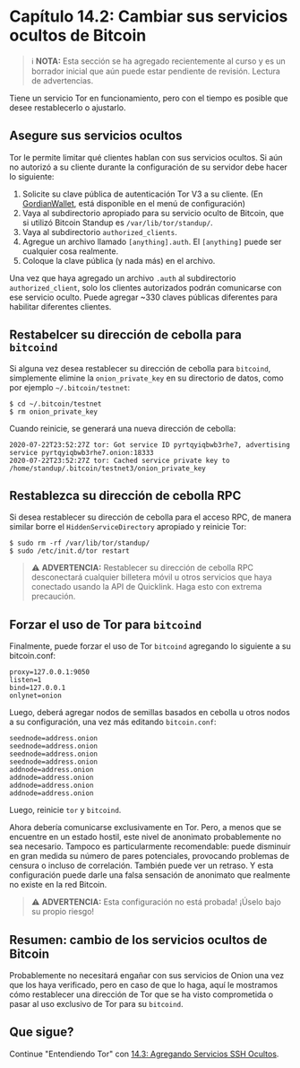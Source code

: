 # Capítulo 14.2: Cambiar sus servicios ocultos de Bitcoin

> :information_source: **NOTA:** Esta sección se ha agregado recientemente al curso y es un borrador inicial que aún puede estar pendiente de revisión. Lectura de advertencias.

Tiene un servicio Tor en funcionamiento, pero con el tiempo es posible que desee restablecerlo o ajustarlo.

## Asegure sus servicios ocultos

Tor le permite limitar qué clientes hablan con sus servicios ocultos. Si aún no autorizó a su cliente durante la configuración de su servidor debe hacer lo siguiente:


1. Solicite su clave pública de autenticación Tor V3 a su cliente. (En [GordianWallet](https://github.com/BlockchainCommons/GordianWallet-iOS), está disponible en el menú de configuración)
2. Vaya al subdirectorio apropiado para su servicio oculto de Bitcoin, que si utilizó Bitcoin Standup es `/var/lib/tor/standup/`.
3. Vaya al subdirectorio `authorized_clients`.
4. Agregue un archivo llamado `[anything].auth`. El `[anything]` puede ser cualquier cosa realmente.
5. Coloque la clave pública (y nada más) en el archivo.

Una vez que haya agregado un archivo `.auth` al subdirectorio `authorized_client`, solo los clientes autorizados podrán comunicarse con ese servicio oculto. Puede agregar ~330 claves públicas diferentes para habilitar diferentes clientes.

## Restabelcer su dirección de cebolla para  `bitcoind`

Si alguna vez desea restablecer su dirección de cebolla para `bitcoind`, simplemente elimine la `onion_private_key` en su directorio de datos, como por ejemplo `~/.bitcoin/testnet`:
```
$ cd ~/.bitcoin/testnet
$ rm onion_private_key 
```
Cuando reinicie, se generará una nueva dirección de cebolla:
```
2020-07-22T23:52:27Z tor: Got service ID pyrtqyiqbwb3rhe7, advertising service pyrtqyiqbwb3rhe7.onion:18333
2020-07-22T23:52:27Z tor: Cached service private key to /home/standup/.bitcoin/testnet3/onion_private_key
```

## Restablezca su dirección de cebolla RPC

Si desea restablecer su dirección de cebolla para el acceso RPC, de manera similar borre el `HiddenServiceDirectory` apropiado y reinicie Tor:
```
$ sudo rm -rf /var/lib/tor/standup/
$ sudo /etc/init.d/tor restart
```

> :warning: **ADVERTENCIA:** Restablecer su dirección de cebolla RPC desconectará cualquier billetera móvil u otros servicios que haya conectado usando la API de Quicklink. Haga esto con extrema precaución.

## Forzar el uso de Tor para `bitcoind`

Finalmente, puede forzar el uso de Tor `bitcoind` agregando lo siguiente a su bitcoin.conf:
```
proxy=127.0.0.1:9050
listen=1
bind=127.0.0.1
onlynet=onion
```
Luego, deberá agregar nodos de semillas basados en cebolla u otros nodos a su configuración, una vez más editando `bitcoin.conf`:
```
seednode=address.onion
seednode=address.onion
seednode=address.onion
seednode=address.onion
addnode=address.onion
addnode=address.onion
addnode=address.onion
addnode=address.onion
```
Luego, reinicie `tor` y `bitcoind`.

Ahora debería comunicarse exclusivamente en Tor. Pero, a menos que se encuentre en un estado hostil, este nivel de anonimato probablemente no sea necesario. 
Tampoco es particularmente recomendable: puede disminuir en gran medida su número de pares potenciales, provocando problemas de censura o incluso de correlación. 
También puede ver un retraso. Y esta configuración puede darle una falsa sensación de anonimato que realmente no existe en la red Bitcoin.

> :warning: **ADVERTENCIA:**  Esta configuración no está probada! ¡Úselo bajo su propio riesgo!

## Resumen: cambio de los servicios ocultos de Bitcoin

Probablemente no necesitará engañar con sus servicios de Onion una vez que los haya verificado, pero en caso de que lo haga, aquí le mostramos cómo restablecer una dirección de Tor que se ha visto comprometida o pasar al uso exclusivo de Tor para su `bitcoind`.

## Que sigue?

Continue "Entendiendo Tor" con [14.3: Agregando Servicios SSH Ocultos](14_3_Agregando_Servicios_SSH_Ocultos.md).
